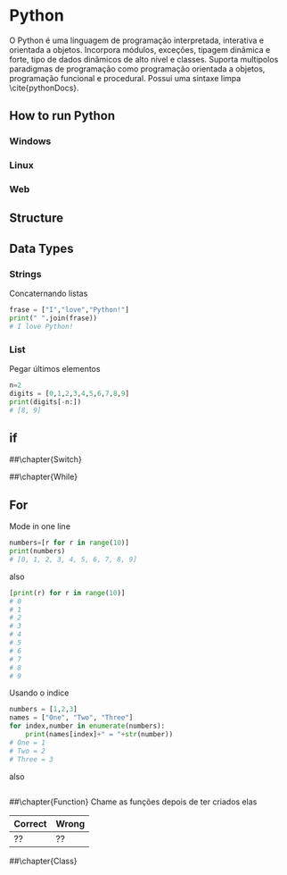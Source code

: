 
# Python

O Python é uma linguagem de programação interpretada, interativa e orientada a objetos. Incorpora módulos, exceções, tipagem dinâmica e forte, tipo de dados  dinâmicos de alto nível e classes. Suporta multipolos paradigmas de programação como programação orientada a objetos, programação funcional e procedural. Possui uma sintaxe limpa \cite{pythonDocs}.

## How to run Python

### Windows

### Linux
### Web

## Structure

## Data Types
### Strings
Concaternando listas
```python
frase = ["I","love","Python!"]
print(" ".join(frase))
# I love Python!
```
### List
Pegar últimos elementos
```python
n=2
digits = [0,1,2,3,4,5,6,7,8,9]
print(digits[-n:])
# [8, 9]
```
## if 

##\chapter{Switch}

##\chapter{While}

## For
Mode in one line
````python
numbers=[r for r in range(10)]
print(numbers)
# [0, 1, 2, 3, 4, 5, 6, 7, 8, 9]
````
also
````python
[print(r) for r in range(10)]
# 0
# 1
# 2
# 3
# 4
# 5
# 6
# 7
# 8
# 9
````

Usando o indice
````python
numbers = [1,2,3]
names = ["One", "Two", "Three"]
for index,number in enumerate(numbers):
    print(names[index]+" = "+str(number))
# One = 1
# Two = 2
# Three = 3
````
also
````python

````
##\chapter{Function}
Chame as funções depois de ter criados elas
<table>
<thead>
  <tr>
    <th>Correct</th>
    <th>Wrong</th>
  </tr>
</thead>
<tbody>
  <tr>
    <td><span id = function1C>??<span></td>
    <td><span id = function1Ws>??<span></td>
  </tr>
</tbody>
</table>
##\chapter{Class}
